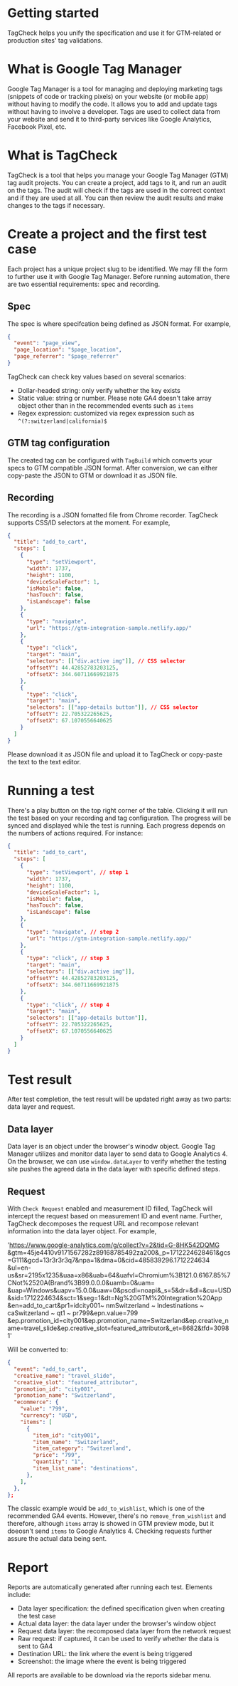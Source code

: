 # Getting started

TagCheck helps you unify the specification and use it for GTM-related or production sites' tag validations.

# What is Google Tag Manager

Google Tag Manager is a tool for managing and deploying marketing tags (snippets of code or tracking pixels) on your website (or mobile app) without having to modify the code. It allows you to add and update tags without having to involve a developer. Tags are used to collect data from your website and send it to third-party services like Google Analytics, Facebook Pixel, etc.

# What is TagCheck

TagCheck is a tool that helps you manage your Google Tag Manager (GTM) tag audit projects. You can create a project, add tags to it, and run an audit on the tags. The audit will check if the tags are used in the correct context and if they are used at all. You can then review the audit results and make changes to the tags if necessary.

# Create a project and the first test case

Each project has a unique project slug to be identified. We may fill the form to further use it with Google Tag Manager. Before running automation, there are two essential requirements: spec and recording.

## Spec

The spec is where specifcation being defined as JSON format. For example,

```json
{
  "event": "page_view",
  "page_location": "$page_location",
  "page_referrer": "$page_referrer"
}
```

TagCheck can check key values based on several scenarios:

- Dollar-headed string: only verify whether the key exists
- Static value: string or number. Please note GA4 doesn't take array object other than in the recommended events such as `items`
- Regex expression: customized via regex expression such as `^(?:switzerland|california)$`

## GTM tag configuration

The created tag can be configured with `TagBuild` which converts your specs to GTM compatible JSON format. After conversion, we can either copy-paste the JSON to GTM or download it as JSON file.

## Recording

The recording is a JSON fomatted file from Chrome recorder. TagCheck supports CSS/ID selectors at the moment. For example,

```json
{
  "title": "add_to_cart",
  "steps": [
    {
      "type": "setViewport",
      "width": 1737,
      "height": 1100,
      "deviceScaleFactor": 1,
      "isMobile": false,
      "hasTouch": false,
      "isLandscape": false
    },
    {
      "type": "navigate",
      "url": "https://gtm-integration-sample.netlify.app/"
    },
    {
      "type": "click",
      "target": "main",
      "selectors": [["div.active img"]], // CSS selector
      "offsetY": 44.42852783203125,
      "offsetX": 344.60711669921875
    },
    {
      "type": "click",
      "target": "main",
      "selectors": [["app-details button"]], // CSS selector
      "offsetY": 22.705322265625,
      "offsetX": 67.1070556640625
    }
  ]
}
```

Please download it as JSON file and upload it to TagCheck or copy-paste the text to the text editor.

# Running a test

There's a play button on the top right corner of the table. Clicking it will run the test based on your recording and tag configuration. The progress will be synced and displayed while the test is running. Each progress depends on the numbers of actions required. For instance:

```json
{
  "title": "add_to_cart",
  "steps": [
    {
      "type": "setViewport", // step 1
      "width": 1737,
      "height": 1100,
      "deviceScaleFactor": 1,
      "isMobile": false,
      "hasTouch": false,
      "isLandscape": false
    },
    {
      "type": "navigate", // step 2
      "url": "https://gtm-integration-sample.netlify.app/"
    },
    {
      "type": "click", // step 3
      "target": "main",
      "selectors": [["div.active img"]],
      "offsetY": 44.42852783203125,
      "offsetX": 344.60711669921875
    },
    {
      "type": "click", // step 4
      "target": "main",
      "selectors": [["app-details button"]],
      "offsetY": 22.705322265625,
      "offsetX": 67.1070556640625
    }
  ]
}
```

# Test result

After test completion, the test result will be updated right away as two parts: data layer and request.

## Data layer

Data layer is an object under the browser's winodw object. Google Tag Manager utilizes and monitor data layer to send data to Google Analytics 4. On the browser, we can use `window.dataLayer` to verify whether the testing site pushes the agreed data in the data layer with specific defined steps.

## Request

With `Check Request` enabled and measurement ID filled, TagCheck will intercept the request based on measurement ID and event name.
Further, TagCheck decomposes the request URL and recompose relevant information into the data layer object. For example,

'https://www.google-analytics.com/g/collect?v=2&tid=G-8HK542DQMG<br />&gtm=45je4410v9171567282z89168785492za200&\_p=1712224628461&gcs=G111&gcd=13r3r3r3q7&npa=1&dma=0&cid=485839296.1712224634<br />&ul=en-us&sr=2195x1235&uaa=x86&uab=64&uafvl=Chromium%3B121.0.6167.85%7CNot%2520A(Brand%3B99.0.0.0&uamb=0&uam=<br />&uap=Windows&uapv=15.0.0&uaw=0&pscdl=noapi&\_s=5&dr=&dl=&cu=USD&sid=1712224634&sct=1&seg=1&dt=Ng%20GTM%20Integration%20App<br />&en=add_to_cart&pr1=idcity001~ nmSwitzerland ~ lndestinations ~ caSwitzerland ~ qt1 ~ pr799&epn.value=799<br />&ep.promotion_id=city001&ep.promotion_name=Switzerland&ep.creative_name=travel_slide&ep.creative_slot=featured_attributor&\_et=8682&tfd=30981'

Will be converted to:

```json
{
  "event": "add_to_cart",
  "creative_name": "travel_slide",
  "creative_slot": "featured_attributor",
  "promotion_id": "city001",
  "promotion_name": "Switzerland",
  "ecommerce": {
    "value": "799",
    "currency": "USD",
    "items": [
      {
        "item_id": "city001",
        "item_name": "Switzerland",
        "item_category": "Switzerland",
        "price": "799",
        "quantity": "1",
        "item_list_name": "destinations",
      },
    ],
  },
};
```

The classic example would be `add_to_wishlist`, which is one of the recommended GA4 events. However, there's no `remove_from_wishlist` and therefore, although `items` array is showed in GTM preview mode, but it doeosn't send `items` to Google Analytics 4. Checking requests further assure the actual data being sent.

# Report

Reports are automatically generated after running each test. Elements include:

- Data layer specification: the defined specification given when creating the test case
- Actual data layer: the data layer under the browser's window object
- Request data layer: the recomposed data layer from the network request
- Raw request: if captured, it can be used to verify whether the data is sent to GA4
- Destination URL: the link where the event is being triggered
- Screenshot: the image where the event is being triggered

All reports are available to be download via the reports sidebar menu.
